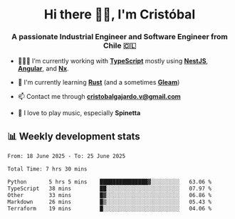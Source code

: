 <h1 align="center">Hi there ✌🏻, I'm Cristóbal</h1>
<h3 align="center">A passionate Industrial Engineer and Software Engineer from Chile 🇨🇱</h3>

- 🧑🏻‍💻 I’m currently working with **[TypeScript](https://www.typescriptlang.org)** mostly using **[NestJS](https://nestjs.com)**, **[Angular](https://angular.io)**, and **[Nx](https://nx.dev)**.

- 🌱 I'm currently learning **[Rust](https://www.rust-lang.org)** (and a sometimes **[Gleam](https://gleam.run/)**)

- 📫 Contact me through **cristobalgajardo.v@gmail.com**

- 🎸 I love to play music, especially **Spinetta**

## 📊 Weekly development stats

<!--START_SECTION:waka-->

```txt
From: 18 June 2025 - To: 25 June 2025

Total Time: 7 hrs 30 mins

Python       5 hrs 5 mins    ███████████████▓░░░░░░░░░   63.06 %
TypeScript   38 mins         ██░░░░░░░░░░░░░░░░░░░░░░░   07.97 %
Other        33 mins         █▓░░░░░░░░░░░░░░░░░░░░░░░   06.86 %
Markdown     26 mins         █▒░░░░░░░░░░░░░░░░░░░░░░░   05.43 %
Terraform    19 mins         █░░░░░░░░░░░░░░░░░░░░░░░░   04.06 %
```

<!--END_SECTION:waka-->
